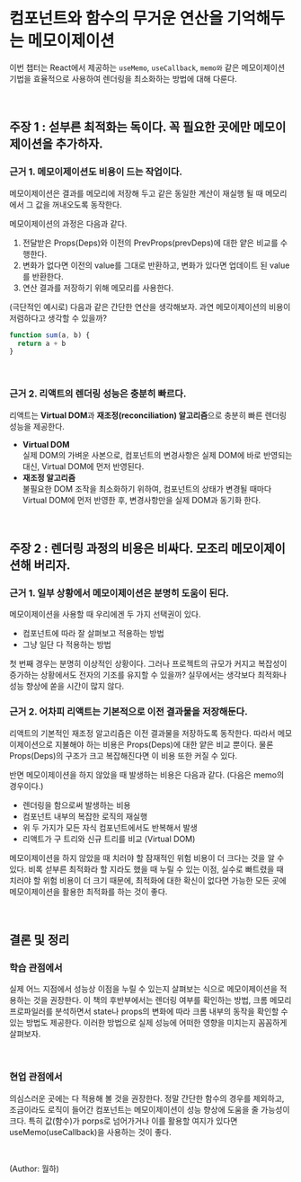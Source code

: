 # 컴포넌트와 함수의 무거운 연산을 기억해두는 메모이제이션

이번 챕터는 React에서 제공하는 `useMemo`, `useCallback`, `memo와` 같은 메모이제이션 기법을 효율적으로 사용하여 렌더링을 최소화하는 방법에 대해 다룬다.

<br>

## 주장 1 : 섣부른 최적화는 독이다. 꼭 필요한 곳에만 메모이제이션을 추가하자.

### 근거 1. 메모이제이션도 비용이 드는 작업이다.

메모이제이션은 결과를 메모리에 저장해 두고 같은 동일한 계산이 재실행 될 때 메모리에서 그 값을 꺼내오도록 동작한다.

메모이제이션의 과정은 다음과 같다.

1. 전달받은 Props(Deps)와 이전의 PrevProps(prevDeps)에 대한 얕은 비교를 수행한다.
2. 변화가 없다면 이전의 value를 그대로 반환하고, 변화가 있다면 업데이트 된 value를 반환한다.
3. 연산 결과를 저장하기 위해 메모리를 사용한다.

(극단적인 예시로) 다음과 같은 간단한 연산을 생각해보자. 과연 메모이제이션의 비용이 저렴하다고 생각할 수 있을까?

``` javascript
function sum(a, b) {
  return a + b
}
```

<br>

### 근거 2. 리액트의 렌더링 성능은 충분히 빠르다.

리액트는 **Virtual DOM**과 **재조정(reconciliation) 알고리즘**으로 충분히 빠른 렌더링 성능을 제공한다.

- **Virtual DOM**<br>
  실제 DOM의 가벼운 사본으로, 컴포넌트의 변경사항은 실제 DOM에 바로 반영되는 대신, Virtual DOM에 먼저 반영된다.
- **재조정 알고리즘**<br>
  불필요한 DOM 조작을 최소화하기 위하여, 컴포넌트의 상태가 변경될 때마다 Virtual DOM에 먼저 반영한 후, 변경사항만을 실제 DOM과 동기화 한다. 

<br>

## 주장 2 : 렌더링 과정의 비용은 비싸다. 모조리 메모이제이션해 버리자.

### 근거 1. 일부 상황에서 메모이제이션은 분명히 도움이 된다.

메모이제이션을 사용할 때 우리에겐 두 가지 선택권이 있다.
- 컴포넌트에 따라 잘 살펴보고 적용하는 방법
- 그냥 일단 다 적용하는 방법

첫 번째 경우는 분명히 이상적인 상황이다. 그러나 프로젝트의 규모가 커지고 복잡성이 증가하는 상황에서도 전자의 기조를 유지할 수 있을까? 실무에서는 생각보다 최적화나 성능 향상에 쏟을 시간이 많지 않다.

### 근거 2. 어차피 리액트는 기본적으로 이전 결과물을 저장해둔다.

리액트의 기본적인 재조정 알고리즘은 이전 결과물을 저장하도록 동작한다. 따라서 메모이제이션으로 지불해야 하는 비용은 Props(Deps)에 대한 얕은 비교 뿐이다. 물론 Props(Deps)의 구조가 크고 복잡해진다면 이 비용 또한 커질 수 있다.

반면 메모이제이션을 하지 않았을 때 발생하는 비용은 다음과 같다. (다음은 memo의 경우이다.)

- 렌더링을 함으로써 발생하는 비용
- 컴포넌트 내부의 복잡한 로직의 재실행
- 위 두 가지가 모든 자식 컴포넌트에서도 반복해서 발생
- 리액트가 구 트리와 신규 트리를 비교 (Virtual DOM)

메모이제이션을 하지 않았을 때 치러야 할 잠재적인 위험 비용이 더 크다는 것을 알 수 있다. 비록 섣부른 최적화라 할 지라도 했을 때 누릴 수 있는 이점, 실수로 빠트렸을 때 치러야 할 위험 비용이 더 크기 때문에, 최적화에 대한 확신이 없다면 가능한 모든 곳에 메모이제이션을 활용한 최적화를 하는 것이 좋다.

<br>

## 결론 및 정리

### 학습 관점에서

실제 어느 지점에서 성능상 이점을 누릴 수 있는지 살펴보는 식으로 메모이제이션을 적용하는 것을 권장한다. 이 책의 후반부에서는 렌더링 여부를 확인하는 방법, 크롬 메모리 프로파일러를 분석하면서 state나 props의 변화에 따라 크롬 내부의 동작을 확인할 수 있는 방법도 제공한다. 이러한 방법으로 실제 성능에 어떠한 영향을 미치는지 꼼꼼하게 살펴보자.

<br>

### 현업 관점에서

의심스러운 곳에는 다 적용해 볼 것을 권장한다. 정말 간단한 함수의 경우를 제외하고, 조금이라도 로직이 들어간 컴포넌트는 메모이제이션이 성능 향상에 도움을 줄 가능성이 크다. 특히 값(함수)가 porps로 넘어가거나 이를 활용할 여지가 있다면 useMemo(useCallback)을 사용하는 것이 좋다.

<br>

(Author: 월하)